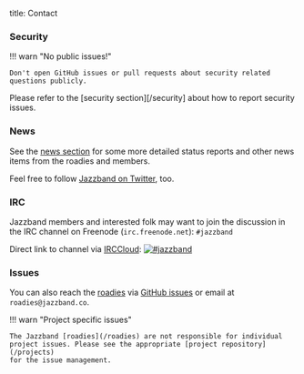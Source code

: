 title: Contact

### Security

!!! warn "No public issues!"

    Don't open GitHub issues or pull requests about security related
    questions publicly.

Please refer to the [security section][/security] about how to
report security issues.

### News

See the [news section](/news) for some more detailed status reports and other
news items from the roadies and members.

Feel free to follow [Jazzband on Twitter](https://twitter.com/jazzbandco), too.

### IRC

Jazzband members and interested folk may want to join the discussion in the IRC
channel on Freenode (`irc.freenode.net`): `#jazzband`

Direct link to channel via [IRCCloud](https://www.irccloud.com/): [![#jazzband](https://www.irccloud.com/invite-svg?channel=%23jazzband&amp;hostname=irc.freenode.net&amp;port=6697&amp;ssl=1)](https://www.irccloud.com/invite?channel=%23jazzband&amp;hostname=irc.freenode.net&amp;port=6697&amp;ssl=1)

### Issues

You can also reach the [roadies](/roadies) via
[GitHub issues](https://github.com/jazzband/help/issues) or email
at `roadies@jazzband.co`.

!!! warn "Project specific issues"

    The Jazzband [roadies](/roadies) are not responsible for individual
    project issues. Please see the appropriate [project repository](/projects)
    for the issue management.
